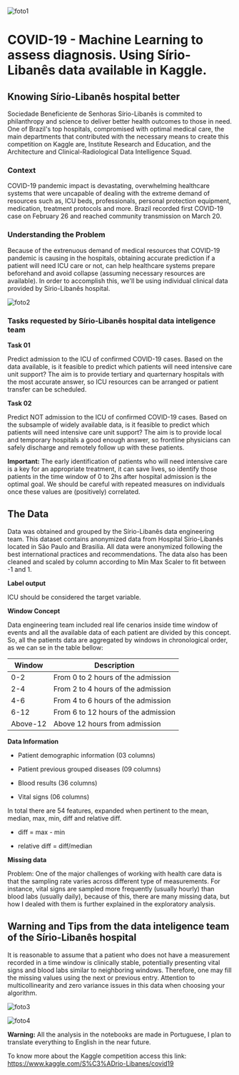 ![foto1](https://bkt-sa-east-1-cms-drupal.s3.sa-east-1.amazonaws.com/alta.com.br/assets/2021-03/primeiros%20sintomas%20da%20covid.JPG?8XPG_O6cw8X8RFeXiGBp1YuowBZITuy4)

# **COVID-19 - Machine Learning to assess diagnosis. Using Sírio-Libanês data available in Kaggle.** 

## **Knowing Sírio-Libanês hospital better**
Sociedade Beneficiente de Senhoras Sírio-Libanês is commited to philanthropy and science to deliver better health outcomes to those in need. One of Brazil's top hospitals, 
compromised with optimal medical care, the main departments that contributed with the necessary means to create this competition on Kaggle are, Institute Research and Education,
and the Architecture and Clinical-Radiological Data Intelligence Squad.


### **Context**

COVID-19 pandemic impact is devastating, overwhelming healthcare systems that were uncapable of dealing with the extreme demand of resources such as, ICU beds, professionals, 
personal protection equipment, medication, treatment protocols and more.
Brazil recorded first COVID-19 case on February 26 and reached community transmission on March 20.

### **Understanding the Problem**

Because of the extrenuous demand of medical resources that COVID-19 pandemic is causing in the hospitals, obtaining accurate prediction if a patient will need ICU care or not, 
can help healthcare systems prepare beforehand and avoid collapse (assuming necessary resources are available). In order to accomplish this, we'll be
using individual clinical data provided by Sírio-Libanês hospital.

![foto2](https://img.medscape.com/thumbnail_library/cdc_200313_flatten_the_curve_800x450.jpg)


### **Tasks requested by Sírio-Libanês hospital data inteligence team**


**Task 01**

Predict admission to the ICU of confirmed COVID-19 cases.
Based on the data available, is it feasible to predict which patients will need intensive care unit support?
The aim is to provide tertiary and quarternary hospitals with the most accurate answer, so ICU resources can be arranged or patient transfer can be scheduled.

**Task 02**

Predict NOT admission to the ICU of confirmed COVID-19 cases.
Based on the subsample of widely available data, is it feasible to predict which patients will need intensive care unit support?
The aim is to provide local and temporary hospitals a good enough answer, so frontline physicians can safely discharge and remotely follow up with these patients.

**Important:** The early identification of patients who will need intensive care is a key for an appropriate treatment, it can save lives, so identify 
those patients in the time window of 0 to 2hs after hospital admission is the optimal goal. We should be careful with repeated measures on individuals once 
these values are (positively) correlated.


## **The Data**

Data was obtained and grouped by the Sírio-Libanês data engineering team. This dataset contains anonymized data from Hospital Sírio-Libanês located in São Paulo and Brasilia.
All data were anonymized following the best international practices and recommendations. The data also has been cleaned and scaled by column according to Min Max Scaler 
to fit between -1 and 1.

**Label output**

ICU should be considered the target variable. 

**Window Concept**

Data engineering team included real life cenarios inside time window of events and all the available data of each patient are divided by this concept. So, all the patients 
data are aggregated by windows in chronological order, as we can se in the table bellow:

Window | Description
-------|---------------------------------
0-2 | From 0 to 2 hours of the admission
2-4	| From 2 to 4 hours of the admission
4-6	| From 4 to 6 hours of the admission
6-12	| From 6 to 12 hours of the admission
Above-12	| Above 12 hours from admission


**Data Information**

- Patient demographic information (03 columns)

- Patient previous grouped diseases (09 columns)

- Blood results (36 columns)

- Vital signs (06 columns)

In total there are 54 features, expanded when pertinent to the mean, median, max, min, diff and relative diff.

- diff = max - min

- relative diff = diff/median


**Missing data**

Problem: One of the major challenges of working with health care data is that the sampling rate varies across different type of measurements. For instance, vital signs are 
sampled more frequently (usually hourly) than blood labs (usually daily), because of this, there are many missing data, but how I dealed with them is further explained in the
exploratory analysis.


## **Warning and Tips from the data inteligence team of the Sírio-Libanês hospital**

It is reasonable to assume that a patient who does not have a measurement recorded in a time window is clinically stable, potentially presenting vital 
signs and blood labs similar to neighboring windows. Therefore, one may fill the missing values using the next or previous entry. Attention to multicollinearity and zero 
variance issues in this data when choosing your algorithm.


![foto3](https://www.googleapis.com/download/storage/v1/b/kaggle-user-content/o/inbox%2F1591620%2Fb1bc424df771a4d2d3b3088606d083e6%2FTimeline%20Example%20Best.png?generation=1594740856017996&alt=media)

![foto4](https://www.googleapis.com/download/storage/v1/b/kaggle-user-content/o/inbox%2F1591620%2F77ca2b4635bc4dd7800e1c777fed9de1%2FTimeline%20Example%20No.png?generation=1594740873237462&alt=media)


**Warning:** All the analysis in the notebooks are made in Portuguese, I plan to translate everything to English in the near future.

To know more about the Kaggle competition access this link: https://www.kaggle.com/S%C3%ADrio-Libanes/covid19
